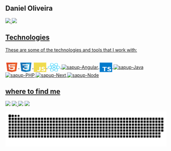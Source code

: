  ## Daniel Oliveira
 
 <div>
  <a href="https://github.com/daniel-oliv3/">
  <img height="180em" src="https://github-readme-stats.vercel.app/api?username=daniel-oliv3&show_icons=true&theme=dracula&include_all_commits=true&count_private=true"/>
  <img height="180em" src="https://github-readme-stats.vercel.app/api/top-langs/?username=daniel-oliv3&layout=compact&langs_count=7&theme=dracula"/>
</div>

##  Technologies
These are some of the technologies and tools that I work with:
  
<div style="display: inline_block"><br>
  <img align="center" alt="sapup-HTML" height="30" width="40" src="https://raw.githubusercontent.com/devicons/devicon/master/icons/html5/html5-original.svg">
  <img align="center" alt="sapup-CSS" height="30" width="40" src="https://raw.githubusercontent.com/devicons/devicon/master/icons/css3/css3-original.svg">
 <img align="center" alt="sapup-Js" height="30" width="40" src="https://raw.githubusercontent.com/devicons/devicon/master/icons/javascript/javascript-plain.svg">
  <img align="center" alt="sapup-React" height="30" width="40" src="https://raw.githubusercontent.com/devicons/devicon/master/icons/react/react-original.svg">
  <img align="center" alt="sapup-Angular" height="30" width="40" src="https://cdn.jsdelivr.net/gh/devicons/devicon/icons/angularjs/angularjs-original.svg">
  <img align="center" alt="sapup-Ts" height="30" width="40" src="https://raw.githubusercontent.com/devicons/devicon/master/icons/typescript/typescript-plain.svg">
 <img align="center" alt="sapup-Java" height="30" width="40" src="https://cdn.jsdelivr.net/gh/devicons/devicon/icons/java/java-original-wordmark.svg">
 <img align="center" alt="sapup-PHP" height="30" width="40" src="https://cdn.jsdelivr.net/gh/devicons/devicon/icons/php/php-original.svg">
  <img align="center" alt="sapup-Next" height="30" width="40" src="https://cdn.jsdelivr.net/gh/devicons/devicon/icons/nextjs/nextjs-original.svg">
  <img align="center" alt="sapup-Node" height="30" width="40" src="https://cdn.jsdelivr.net/gh/devicons/devicon/icons/nodejs/nodejs-original.svg">
</div>  
  
  ## where to find me
 <div>
  <a href="https://web.facebook.com/sapupaaa/" target="_blank"><img src="https://img.shields.io/badge/Facebook-1877F2?style=for-the-badge&logo=facebook&logoColor=white"   target="_blank"></a>
    <a href = "mailto:danieloliveira.webmaster@gmail.com"><img src="https://img.shields.io/badge/-Gmail-%23333?style=for-the-badge&logo=gmail&logoColor=white" target="_blank">   </a>
<a href="https://www.linkedin.com/in/daniel-oliveira-9b2890108/" target="_blank"><img src="https://img.shields.io/badge/-LinkedIn-%230077B5?style=for-the-badge&logo=linkedin&logoColor=white" target="_blank"></a>
  <a href="https://discord.gg/RxrNZJAu" target="_blank"><img src="https://img.shields.io/badge/Discord-7289DA?style=for-the-badge&logo=discord&logoColor=white" target="_blank"></a> 
   
   ![Snake animation](https://github.com/daniel-oliv3/daniel-oliv3/blob/output/github-contribution-grid-snake.svg)
   
</div> 
